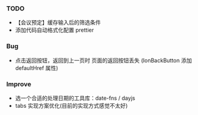 ### TODO

- 【会议预定】缓存输入后的筛选条件
- 添加代码自动格式化配置 prettier

### Bug

- 点击返回按钮，返回到上一页时 页面的返回按钮丢失 (IonBackButton 添加 defaultHref 属性)

### Improve

- 选一个合适的处理日期的工具库：date-fns / dayjs
- tabs 实现方案优化(目前的实现方式感觉不太好)
